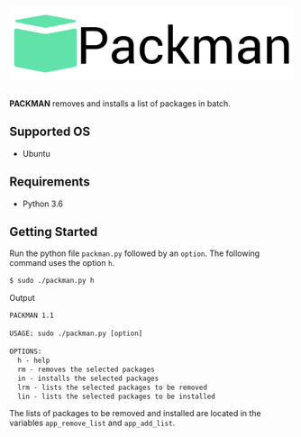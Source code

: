 <div align="center">
  <img src="packman_logo.png"><br><br>
</div>

**PACKMAN** removes and installs a list of packages in batch.

## Supported OS
- Ubuntu

## Requirements
- Python 3.6

## Getting Started
Run the python file `packman.py` followed by an `option`. The following command uses the option `h`.
```bash
$ sudo ./packman.py h
```
Output
```
PACKMAN 1.1

USAGE: sudo ./packman.py [option]

OPTIONS:
  h - help
  rm - removes the selected packages
  in - installs the selected packages
  lrm - lists the selected packages to be removed
  lin - lists the selected packages to be installed
```
The lists of packages to be removed and installed are located in the variables `app_remove_list` and `app_add_list`.
